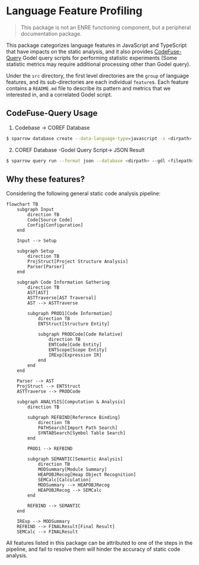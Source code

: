 # Language Feature Profiling

> This package is not an ENRE functioning component, but a peripheral documentation
> package.

This package categorizes language features in JavaScript and TypeScript that have impacts
on the static analysis, and it also
provides [CodeFuse-Query](https://github.com/codefuse-ai/CodeFuse-Query) Godel query
scripts for performing statistic experiments (Some statistic metrics may require
additional processing other than Godel query).

Under the `src` directory, the first level directories are the `group` of language
features, and its sub-directories are each individual `feature`s. Each feature contains
a `README.md` file to describe its pattern and metrics that we interested in, and a
correlated Godel script.

## CodeFuse-Query Usage

1. Codebase -> COREF Database

```bash
$ sparrow database create --data-language-type=javascript -s <dirpath> -o <savedirname>
```

2. COREF Database -Godel Query Script-> JSON Result

```bash
$ sparrow query run --format json --database <dirpath> --gdl <filepath> --output <dirpath>
```

## Why these features?

Considering the following general static code analysis pipeline:

```mermaid
flowchart TB
    subgraph Input
        direction TB
        Code[Source Code]
        Config[Configuration]
    end

    Input --> Setup

    subgraph Setup
        direction TB
        ProjStruct[Project Structure Analysis]
        Parser[Parser]
    end

    subgraph Code Information Gathering
        direction TB
        AST[AST]
        ASTTraverse[AST Traversal]
        AST --> ASTTraverse

        subgraph PROD1[Code Information]
            direction TB
            ENTStruct[Structure Entity]

            subgraph PRODCode[Code Relative]
                direction TB
                ENTCode[Code Entity]
                ENTScope[Scope Entity]
                IRExp[Expression IR]
            end
        end
    end

    Parser --> AST
    ProjStruct --> ENTStruct
    ASTTraverse --> PRODCode

    subgraph ANALYSIS[Computation & Analysis]
        direction TB

        subgraph REFBIND[Reference Binding]
            direction TB
            PATHSearch[Import Path Search]
            SYNTABSearch[Symbol Table Search]
        end

        PROD1 --> REFBIND

        subgraph SEMANTIC[Semantic Analysis]
            direction TB
            MODSummary[Module Summary]
            HEAPOBJRecog[Heap Object Recognition]
            SEMCalc[Calculation]
            MODSummary --> HEAPOBJRecog
            HEAPOBJRecog --> SEMCalc
        end

        REFBIND --> SEMANTIC
    end

    IRExp --> MODSummary
    REFBIND --> FINALResult[Final Result]
    SEMCalc --> FINALResult
```

All features listed in this package can be attributed to one of the steps in the pipeline,
and fail to resolve them will hinder the accuracy of static code analysis.
